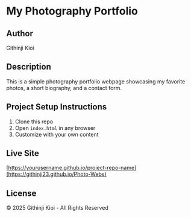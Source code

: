 # My Photography Portfolio

## Author
Githinji Kioi

## Description
This is a simple photography portfolio webpage showcasing my favorite photos, a short biography, and a contact form.

## Project Setup Instructions
1. Clone this repo
2. Open `index.html` in any browser
3. Customize with your own content

## Live Site
[https://yourusername.github.io/project-repo-name](https://githinji23.github.io/Photo-Webs)

## License
&copy; 2025 Githinji Kioi - All Rights Reserved

